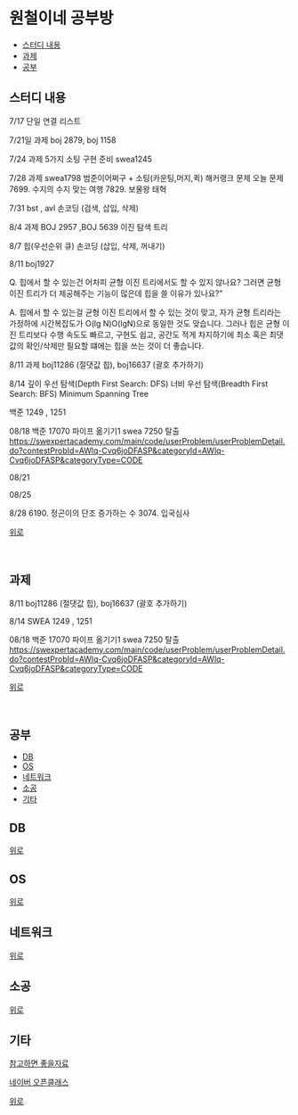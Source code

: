 
# 원철이네 공부방

* [스터디 내용](#스터디-내용)
* [과제](#과제)
* [공부](#공부)

## 스터디 내용
7/17
단일 연결 리스트 

7/21일 과제 
boj 2879, boj 1158 

7/24 과제
5가지 소팅 구현 준비 
swea1245 

7/28 과제 
swea1798 범준이어쩌구 + 소팅(카운팅,머지,퀵) 해커랭크 문제 
오늘 문제 
7699. 수지의 수지 맞는 여행
7829. 보물왕 태혁

7/31 
bst , avl 손코딩 (검색, 삽입, 삭제)

8/4 과제
BOJ 2957 ,BOJ 5639 이진 탐색 트리 

8/7
힙(우선순위 큐) 손코딩 (삽입, 삭제, 꺼내기)

8/11
boj1927 

Q. 힙에서 할 수 있는건 어차피 균형 이진 트리에서도 할 수 있지 않나요? 그러면 균형 이진 트리가 더 제공해주는 기능이 많은데 힙을 쓸 이유가 있나요?" 

A. 힙에서 할 수 있는걸 균형 이진 트리에서 할 수 있는 것이 맞고, 자가 균형 트리라는 가정하에 시간복잡도가 O(lg N)O(lgN)으로 동일한 것도 맞습니다. 그러나 힙은 균형 이진 트리보다 수행 속도도 빠르고, 구현도 쉽고, 공간도 적게 차지하기에 최소 혹은 최댓값의 확인/삭제만 필요할 떄에는 힙을 쓰는 것이 더 좋습니다.

8/11 과제
boj11286 (절댓값 힙), boj16637 (괄호 추가하기)

8/14 
깊이 우선 탐색(Depth First Search: DFS)
너비 우선 탐색(Breadth First Search: BFS)
Minimum Spanning Tree

백준 1249 , 1251

08/18
백준 17070 파이프 옮기기1
swea 7250 탈출
https://swexpertacademy.com/main/code/userProblem/userProblemDetail.do?contestProbId=AWlq-Cvq6joDFASP&categoryId=AWlq-Cvq6joDFASP&categoryType=CODE

08/21

08/25

8/28
6190. 정곤이의 단조 증가하는 수
3074. 입국심사


[위로](#원철이네-공부방)

<br>


## 과제 

8/11 
boj11286 (절댓값 힙), boj16637 (괄호 추가하기)

8/14 
SWEA 1249 , 1251

08/18
백준 17070 파이프 옮기기1
swea 7250 탈출
https://swexpertacademy.com/main/code/userProblem/userProblemDetail.do?contestProbId=AWlq-Cvq6joDFASP&categoryId=AWlq-Cvq6joDFASP&categoryType=CODE

[위로](#원철이네-공부방)

<br>

## 공부 
* [DB](#DB)
* [OS](#OS)
* [네트워크](#네트워크)
* [소공](#소공)
* [기타](#기타)

## DB

[위로](#원철이네-공부방)

## OS

[위로](#원철이네-공부방)

## 네트워크

[위로](#원철이네-공부방)

## 소공

[위로](#원철이네-공부방)

## 기타

[참고하면 좋을자료](https://github.com/dddoj/wonchuls/blob/master/etc.md)

[네이버 오픈클래스](https://github.com/dddoj/wonchuls/blob/master/naver.md)

[위로](#원철이네-공부방)
